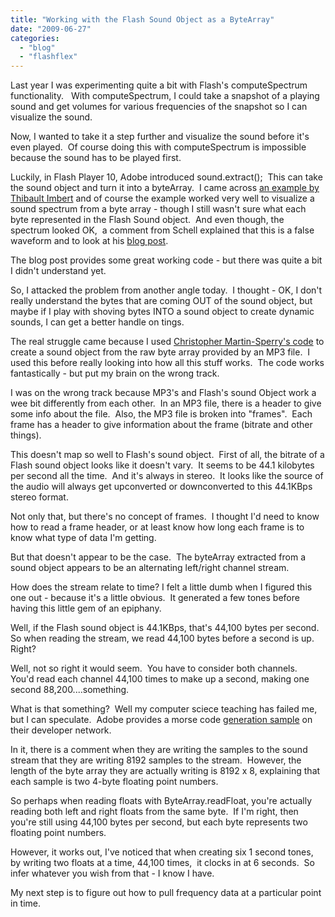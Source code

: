 ```yaml
---
title: "Working with the Flash Sound Object as a ByteArray"
date: "2009-06-27"
categories:
  - "blog"
  - "flashflex"
---
```


Last year I was experimenting quite a bit with Flash's computeSpectrum functionality.   With computeSpectrum, I could take a snapshot of a playing sound and get volumes for various frequencies of the snapshot so I can visualize the sound.

Now, I wanted to take it a step further and visualize the sound before it's even played.  Of course doing this with computeSpectrum is impossible because the sound has to be played first.

Luckily, in Flash Player 10, Adobe introduced sound.extract();  This can take the sound object and turn it into a byteArray.  I came across [an example by Thibault Imbert](http://www.bytearray.org/?p=329 "an example by Thibault Imbert") and of course the example worked very well to visualize a sound spectrum from a byte array - though I still wasn't sure what each byte represented in the Flash Sound object.  And even though, the spectrum looked OK,  a comment from Schell explained that this is a false waveform and to look at his [blog post](http://blog.efnx.com/plotting-a-sound-wave-in-flash-as3/ "http://blog.efnx.com/plotting-a-sound-wave-in-flash-as3/").

The blog post provides some great working code - but there was quite a bit I didn't understand yet.

So, I attacked the problem from another angle today.  I thought - OK, I don't really understand the bytes that are coming OUT of the sound object, but maybe if I play with shoving bytes INTO a sound object to create dynamic sounds, I can get a better handle on tings.

The real struggle came because I used [Christopher Martin-Sperry's code](http://audiofx.org "http://audiofx.org") to create a sound object from the raw byte array provided by an MP3 file.  I used this before really looking into how all this stuff works.  The code works fantastically - but put my brain on the wrong track.

I was on the wrong track because MP3's and Flash's sound Object work a wee bit differently from each other.  In an MP3 file, there is a header to give some info about the file.  Also, the MP3 file is broken into "frames".  Each frame has a header to give information about the frame (bitrate and other things).

This doesn't map so well to Flash's sound object.  First of all, the bitrate of a Flash sound object looks like it doesn't vary.  It seems to be 44.1 kilobytes per second all the time.  And it's always in stereo.  It looks like the source of the audio will always get upconverted or downconverted to this 44.1KBps stereo format.

Not only that, but there's no concept of frames.  I thought I'd need to know how to read a frame header, or at least know how long each frame is to know what type of data I'm getting.

But that doesn't appear to be the case.  The byteArray extracted from a sound object appears to be an alternating left/right channel stream.

How does the stream relate to time? I felt a little dumb when I figured this one out - because it's a little obvious.  It generated a few tones before having this little gem of an epiphany.

Well, if the Flash sound object is 44.1KBps, that's 44,100 bytes per second.  So when reading the stream, we read 44,100 bytes before a second is up. Right?

Well, not so right it would seem.  You have to consider both channels.  You'd read each channel 44,100 times to make up a second, making one second 88,200....something.

What is that something?  Well my computer sciece teaching has failed me, but I can speculate.  Adobe provides a morse code [generation sample](http://www.adobe.com/devnet/flash/articles/dynamic_sound_generation/ "http://www.adobe.com/devnet/flash/articles/dynamic_sound_generation/") on their developer network.

In it, there is a comment when they are writing the samples to the sound stream that they are writing 8192 samples to the stream.  However, the length of the byte array they are actually writing is 8192 x 8, explaining that each sample is two 4-byte floating point numbers.

So perhaps when reading floats with ByteArray.readFloat, you're actually reading both left and right floats from the same byte.  If I'm right, then you're still using 44,100 bytes per second, but each byte represents two floating point numbers.

However, it works out, I've noticed that when creating six 1 second tones, by writing two floats at a time, 44,100 times,  it clocks in at 6 seconds.  So infer whatever you wish from that - I know I have.

My next step is to figure out how to pull frequency data at a particular point in time.
